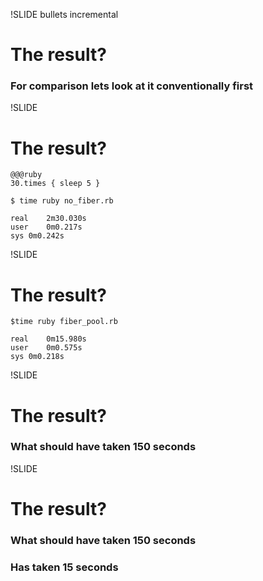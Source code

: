 !SLIDE bullets incremental
# The result?
### For comparison lets look at it conventionally first ###
 
!SLIDE
# The result?
    @@@ruby
    30.times { sleep 5 }
   
    $ time ruby no_fiber.rb

    real	2m30.030s
    user	0m0.217s
    sys	0m0.242s
    
!SLIDE
# The result?
    $time ruby fiber_pool.rb 

    real	0m15.980s
    user	0m0.575s
    sys	0m0.218s
    
!SLIDE
# The result?
### What should have taken 150 seconds

!SLIDE
# The result?
### What should have taken 150 seconds
### Has taken 15 seconds